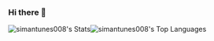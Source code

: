 ### Hi there 👋

![simantunes008's Stats](https://github-readme-stats.vercel.app/api?username=simantunes008&theme=tokyonight&show_icons=true&hide_border=true&count_private=true&hide=contribs)![simantunes008's Top Languages](https://github-readme-stats.vercel.app/api/top-langs/?username=simantunes008&theme=tokyonight&show_icons=true&hide_border=true&layout=compact)


<!--
**simantunes008/simantunes008** is a ✨ _special_ ✨ repository because its `README.md` (this file) appears on your GitHub profile.

Here are some ideas to get you started:

- 🔭 I’m currently working on ...
- 🌱 I’m currently learning ...
- 👯 I’m looking to collaborate on ...
- 🤔 I’m looking for help with ...
- 💬 Ask me about ...
- 📫 How to reach me: ...
- 😄 Pronouns: ...
- ⚡ Fun fact: ...
-->
